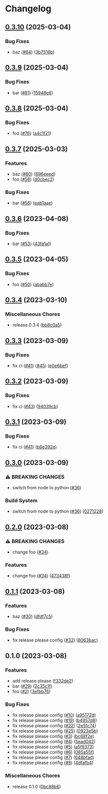 # Changelog

## [0.3.10](https://github.com/hamakou108/practice-release-please/compare/v0.3.9...v0.3.10) (2025-03-04)


### Bug Fixes

* baz ([#84](https://github.com/hamakou108/practice-release-please/issues/84)) ([3b7516b](https://github.com/hamakou108/practice-release-please/commit/3b7516beec0280a291e43e084214940eb3814735))

## [0.3.9](https://github.com/hamakou108/practice-release-please/compare/v0.3.8...v0.3.9) (2025-03-04)


### Bug Fixes

* bar ([#81](https://github.com/hamakou108/practice-release-please/issues/81)) ([15948e6](https://github.com/hamakou108/practice-release-please/commit/15948e612b797f0b9219b573cfd7a8fd7a3c4f01))

## [0.3.8](https://github.com/hamakou108/practice-release-please/compare/v0.3.7...v0.3.8) (2025-03-04)


### Bug Fixes

* foo ([#76](https://github.com/hamakou108/practice-release-please/issues/76)) ([a4c1f21](https://github.com/hamakou108/practice-release-please/commit/a4c1f212678f2957857a3c1108d434f1ae58931a))

## [0.3.7](https://github.com/hamakou108/practice-release-please/compare/v0.3.6...v0.3.7) (2025-03-03)


### Features

* baz ([#60](https://github.com/hamakou108/practice-release-please/issues/60)) ([696eeed](https://github.com/hamakou108/practice-release-please/commit/696eeed6c1d1b0c523dfd44ad76300942e61ca99))
* foo ([#58](https://github.com/hamakou108/practice-release-please/issues/58)) ([d0cbec2](https://github.com/hamakou108/practice-release-please/commit/d0cbec27c9b1170de98605f5c90f6d75cd650eb6))


### Bug Fixes

* bar ([#56](https://github.com/hamakou108/practice-release-please/issues/56)) ([eab1aae](https://github.com/hamakou108/practice-release-please/commit/eab1aaeeade667407620017fd3a8e755a5b93b64))

## [0.3.6](https://github.com/hamakou108/practice-release-please/compare/v0.3.5...v0.3.6) (2023-04-08)


### Bug Fixes

* bar ([#53](https://github.com/hamakou108/practice-release-please/issues/53)) ([43fa1a1](https://github.com/hamakou108/practice-release-please/commit/43fa1a11bb542b94cbf1ab79780092c6aa77ad54))

## [0.3.5](https://github.com/hamakou108/practice-release-please/compare/v0.3.4...v0.3.5) (2023-04-05)


### Bug Fixes

* foo ([#50](https://github.com/hamakou108/practice-release-please/issues/50)) ([ababb7e](https://github.com/hamakou108/practice-release-please/commit/ababb7e3e2074bd2aa29d10e91bee3d631a62bdc))

## [0.3.4](https://github.com/hamakou108/practice-release-please/compare/v0.3.3...v0.3.4) (2023-03-10)


### Miscellaneous Chores

* release 0.3.4 ([bb8c0a5](https://github.com/hamakou108/practice-release-please/commit/bb8c0a5dca666d3682983fbdf400bdd5a4bff822))

## [0.3.3](https://github.com/hamakou108/practice-release-please/compare/v0.3.2...v0.3.3) (2023-03-09)


### Bug Fixes

* fix ci ([#41](https://github.com/hamakou108/practice-release-please/issues/41)) ([#45](https://github.com/hamakou108/practice-release-please/issues/45)) ([e0e6bef](https://github.com/hamakou108/practice-release-please/commit/e0e6bef3278d0d2cd8153ebbb97e89b71e9c507e))

## [0.3.2](https://github.com/hamakou108/practice-release-please/compare/v0.3.1...v0.3.2) (2023-03-09)


### Bug Fixes

* fix ci ([#43](https://github.com/hamakou108/practice-release-please/issues/43)) ([94039cb](https://github.com/hamakou108/practice-release-please/commit/94039cb148de84d90dda507b1d0d1d908a421e45))

## [0.3.1](https://github.com/hamakou108/practice-release-please/compare/v0.3.0...v0.3.1) (2023-03-09)


### Bug Fixes

* fix ci ([#41](https://github.com/hamakou108/practice-release-please/issues/41)) ([b6e392e](https://github.com/hamakou108/practice-release-please/commit/b6e392e24db77e2e5fe8b8ecd7f887d696013e40))

## [0.3.0](https://github.com/hamakou108/practice-release-please/compare/v0.2.0...v0.3.0) (2023-03-09)


### ⚠ BREAKING CHANGES

* switch from node to python ([#36](https://github.com/hamakou108/practice-release-please/issues/36))

### Build System

* switch from node to python ([#36](https://github.com/hamakou108/practice-release-please/issues/36)) ([0271228](https://github.com/hamakou108/practice-release-please/commit/02712281f6b88971de127adb06342313c100a8b9))

## [0.2.0](https://github.com/hamakou108/practice-release-please/compare/v0.1.1...v0.2.0) (2023-03-08)


### ⚠ BREAKING CHANGES

* change foo ([#34](https://github.com/hamakou108/practice-release-please/issues/34))

### Features

* change foo ([#34](https://github.com/hamakou108/practice-release-please/issues/34)) ([473438f](https://github.com/hamakou108/practice-release-please/commit/473438fb33e24107dd9c656f1beab42fda144e44))

## [0.1.1](https://github.com/hamakou108/practice-release-please/compare/v0.1.0...v0.1.1) (2023-03-08)


### Features

* baz ([#30](https://github.com/hamakou108/practice-release-please/issues/30)) ([dfdf7c5](https://github.com/hamakou108/practice-release-please/commit/dfdf7c59dfd5aeb31841cce85bf1d6fecba9222d))


### Bug Fixes

* fix release please config ([#32](https://github.com/hamakou108/practice-release-please/issues/32)) ([8063bac](https://github.com/hamakou108/practice-release-please/commit/8063bac83d48bf57683d1450beda2bbb17d92074))

## 0.1.0 (2023-03-08)


### Features

* add release please ([f332de2](https://github.com/hamakou108/practice-release-please/commit/f332de20b1bbbc86bbb3d85935cf15f92ee69495))
* bar ([#29](https://github.com/hamakou108/practice-release-please/issues/29)) ([2c35c1f](https://github.com/hamakou108/practice-release-please/commit/2c35c1fd5283e8cdcb514535e7e33456bd26b28f))
* foo ([#2](https://github.com/hamakou108/practice-release-please/issues/2)) ([3efbb76](https://github.com/hamakou108/practice-release-please/commit/3efbb7694d271a7c6ed5773aa687761873ae02b0))


### Bug Fixes

* fix release please config ([#10](https://github.com/hamakou108/practice-release-please/issues/10)) ([a95172d](https://github.com/hamakou108/practice-release-please/commit/a95172d4076c96fa3e3ede00e062e44e571c29d9))
* fix release please config ([#19](https://github.com/hamakou108/practice-release-please/issues/19)) ([b4957d8](https://github.com/hamakou108/practice-release-please/commit/b4957d812f4a2404253ec85b1fed28c9f878c492))
* fix release please config ([#22](https://github.com/hamakou108/practice-release-please/issues/22)) ([2e5fc74](https://github.com/hamakou108/practice-release-please/commit/2e5fc74b404c5f5fbed424e4fda5572f3f091cfe))
* fix release please config ([#25](https://github.com/hamakou108/practice-release-please/issues/25)) ([0923e5b](https://github.com/hamakou108/practice-release-please/commit/0923e5b38023d84b78eed9a885dfff3731f78432))
* fix release please config ([#3](https://github.com/hamakou108/practice-release-please/issues/3)) ([bc68f2e](https://github.com/hamakou108/practice-release-please/commit/bc68f2e0c532c3f57d82b58018ce79d955e5f063))
* fix release please config ([#4](https://github.com/hamakou108/practice-release-please/issues/4)) ([5ead042](https://github.com/hamakou108/practice-release-please/commit/5ead04235c3ff352ea556b1ba4e381fe07ef4edf))
* fix release please config ([#5](https://github.com/hamakou108/practice-release-please/issues/5)) ([a5f9373](https://github.com/hamakou108/practice-release-please/commit/a5f937394977e102cfc91067455cc4ae27d75402))
* fix release please config ([#6](https://github.com/hamakou108/practice-release-please/issues/6)) ([085a55f](https://github.com/hamakou108/practice-release-please/commit/085a55f6cff028275406d1057f3910e4cf5b1b65))
* fix release please config ([#7](https://github.com/hamakou108/practice-release-please/issues/7)) ([648bfad](https://github.com/hamakou108/practice-release-please/commit/648bfadba13ff8443b1f4661fdcddf406cc9fc11))
* fix release please config ([#8](https://github.com/hamakou108/practice-release-please/issues/8)) ([4dfafb4](https://github.com/hamakou108/practice-release-please/commit/4dfafb49b6b96ac0f2a31fa59a164a6a721bb1d2))


### Miscellaneous Chores

* release 0.1.0 ([0bc88b6](https://github.com/hamakou108/practice-release-please/commit/0bc88b6d8a0b7df91e8d56aec4bc6dd1591e5a41))
